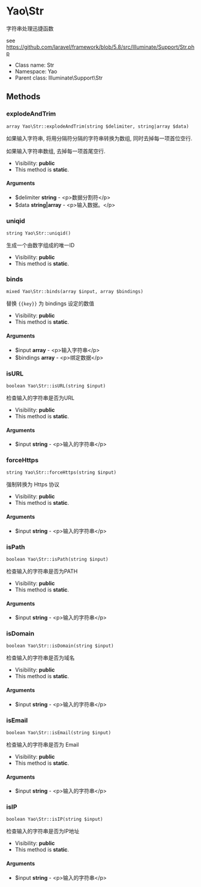 Yao\Str
===============

字符串处理迅捷函数

see https://github.com/laravel/framework/blob/5.8/src/Illuminate/Support/Str.php


* Class name: Str
* Namespace: Yao
* Parent class: Illuminate\Support\Str







Methods
-------


### explodeAndTrim

    array Yao\Str::explodeAndTrim(string $delimiter, string|array $data)

如果输入字符串, 将用分隔符分隔的字符串转换为数组, 同时去掉每一项首位空行.

如果输入字符串数组, 去掉每一项首尾空行.

* Visibility: **public**
* This method is **static**.


#### Arguments
* $delimiter **string** - &lt;p&gt;数据分割符&lt;/p&gt;
* $data **string|array** - &lt;p&gt;输入数据。&lt;/p&gt;



### uniqid

    string Yao\Str::uniqid()

生成一个由数字组成的唯一ID



* Visibility: **public**
* This method is **static**.




### binds

    mixed Yao\Str::binds(array $input, array $bindings)

替换 `{{key}}` 为 bindings 设定的数值



* Visibility: **public**
* This method is **static**.


#### Arguments
* $input **array** - &lt;p&gt;输入字符串&lt;/p&gt;
* $bindings **array** - &lt;p&gt;绑定数据&lt;/p&gt;



### isURL

    boolean Yao\Str::isURL(string $input)

检查输入的字符串是否为URL



* Visibility: **public**
* This method is **static**.


#### Arguments
* $input **string** - &lt;p&gt;输入的字符串&lt;/p&gt;



### forceHttps

    string Yao\Str::forceHttps(string $input)

强制转换为 Https 协议



* Visibility: **public**
* This method is **static**.


#### Arguments
* $input **string** - &lt;p&gt;输入的字符串&lt;/p&gt;



### isPath

    boolean Yao\Str::isPath(string $input)

检查输入的字符串是否为PATH



* Visibility: **public**
* This method is **static**.


#### Arguments
* $input **string** - &lt;p&gt;输入的字符串&lt;/p&gt;



### isDomain

    boolean Yao\Str::isDomain(string $input)

检查输入的字符串是否为域名



* Visibility: **public**
* This method is **static**.


#### Arguments
* $input **string** - &lt;p&gt;输入的字符串&lt;/p&gt;



### isEmail

    boolean Yao\Str::isEmail(string $input)

检查输入的字符串是否为 Email



* Visibility: **public**
* This method is **static**.


#### Arguments
* $input **string** - &lt;p&gt;输入的字符串&lt;/p&gt;



### isIP

    boolean Yao\Str::isIP(string $input)

检查输入的字符串是否为IP地址



* Visibility: **public**
* This method is **static**.


#### Arguments
* $input **string** - &lt;p&gt;输入的字符串&lt;/p&gt;


